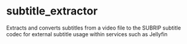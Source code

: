 # subtitle_extractor
Extracts and converts subtitles from a video file to the SUBRIP subtitle codec for external subtitle usage within services such as Jellyfin
